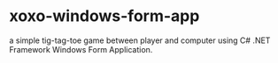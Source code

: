 # xoxo-windows-form-app
a simple tig-tag-toe game between player and computer using C# .NET Framework Windows Form Application.
